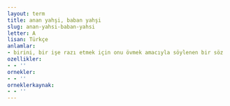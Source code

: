 ```yaml
---
layout: term
title: anan yahşi, baban yahşi
slug: anan-yahsi-baban-yahsi
letter: A
lisan: Türkçe
anlamlar:
- birini, bir işe razı etmek için onu övmek amacıyla söylenen bir söz
ozellikler:
- - ''
ornekler:
- - ''
orneklerkaynak:
- - ''
---
```

